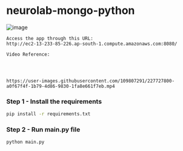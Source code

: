 # neurolab-mongo-python

![image](https://encrypted-tbn0.gstatic.com/images?q=tbn:ANd9GcT4DfmHoxflK1y3Xzt0udHZ3RHNv5SHbHvvgw&usqp=CAU)



```
Access the app through this URL:
http://ec2-13-233-85-226.ap-south-1.compute.amazonaws.com:8080/
````


```
Video Reference:




https://user-images.githubusercontent.com/109807291/227727800-a0f67f4f-1b79-4d86-9830-1fa8e661f7eb.mp4

```






### Step 1 - Install the requirements
```bash
pip install -r requirements.txt
```

### Step 2 - Run main.py file

```bash
python main.py
```
